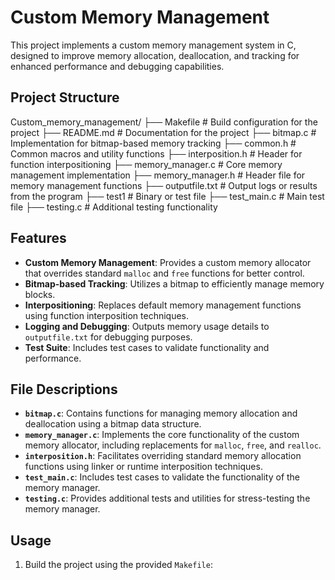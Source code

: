 # Custom Memory Management

This project implements a custom memory management system in C, designed to improve memory allocation, deallocation, and tracking for enhanced performance and debugging capabilities.

## Project Structure

Custom_memory_management/ ├── Makefile # Build configuration for the project ├── README.md # Documentation for the project ├── bitmap.c # Implementation for bitmap-based memory tracking ├── common.h # Common macros and utility functions ├── interposition.h # Header for function interpositioning ├── memory_manager.c # Core memory management implementation ├── memory_manager.h # Header file for memory management functions ├── outputfile.txt # Output logs or results from the program ├── test1 # Binary or test file ├── test_main.c # Main test file ├── testing.c # Additional testing functionality



## Features

- **Custom Memory Management**: Provides a custom memory allocator that overrides standard `malloc` and `free` functions for better control.
- **Bitmap-based Tracking**: Utilizes a bitmap to efficiently manage memory blocks.
- **Interpositioning**: Replaces default memory management functions using function interposition techniques.
- **Logging and Debugging**: Outputs memory usage details to `outputfile.txt` for debugging purposes.
- **Test Suite**: Includes test cases to validate functionality and performance.

## File Descriptions

- **`bitmap.c`**: Contains functions for managing memory allocation and deallocation using a bitmap data structure.
- **`memory_manager.c`**: Implements the core functionality of the custom memory allocator, including replacements for `malloc`, `free`, and `realloc`.
- **`interposition.h`**: Facilitates overriding standard memory allocation functions using linker or runtime interposition techniques.
- **`test_main.c`**: Includes test cases to validate the functionality of the memory manager.
- **`testing.c`**: Provides additional tests and utilities for stress-testing the memory manager.

## Usage

1. Build the project using the provided `Makefile`:
